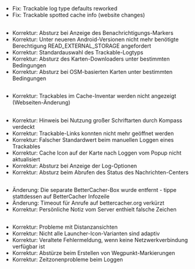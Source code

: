 ##
- Fix: Trackable log type defaults reworked
- Fix: Trackable spotted cache info (website changes)

##
- Korrektur: Absturz bei Anzeige des Benachrichtigungs-Markers
- Korrektur: Unter neueren Android-Versionen nicht mehr benötigte Berechtigung READ_EXTERNAL_STORAGE angefordert
- Korrektur: Standardauswahl des Trackable-Logtyps
- Korrektur: Absturz des Karten-Downloaders unter bestimmten Bedingungen
- Korrektur: Absturz bei OSM-basierten Karten unter bestimmten Bedingungen

##
- Korrektur: Trackables im Cache-Inventar werden nicht angezeigt (Webseiten-Änderung)

##
- Korrektur: Hinweis bei Nutzung großer Schriftarten durch Kompass verdeckt
- Korrektur: Trackable-Links konnten nicht mehr geöffnet werden
- Korrektur: Falscher Standardwert beim manuellen Loggen eines Trackables
- Korrektur: Cache Icon auf der Karte nach Loggen vom Popup nicht aktualisiert
- Korrektur: Absturz bei Anzeige der Log-Optionen
- Korrektur: Absturz beim Abrufen des Status des Nachrichten-Centers

##
- Änderung: Die separate BetterCacher-Box wurde entfernt - tippe stattdessen auf BetterCacher Infozeile
- Änderung: Timeout für Anrufe auf bettercacher.org verkürzt
- Korrektur: Persönliche Notiz vom Server enthielt falsche Zeichen

##
- Korrektur: Probleme mit Distanzansichten
- Korrektur: Nicht alle Launcher-Icon-Varianten sind adaptiv
- Korrektur: Veraltete Fehlermeldung, wenn keine Netzwerkverbindung verfügbar ist
- Korrektur: Abstürze beim Erstellen von Wegpunkt-Markierungen
- Korrektur: Zeitzonenprobleme beim Loggen
